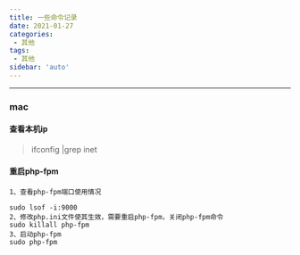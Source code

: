 ```yaml
---
title: 一些命令记录
date: 2021-01-27
categories:
 - 其他
tags:
 - 其他
sidebar: 'auto'
---
```

---
### mac

#### 查看本机ip
> ifconfig |grep inet

#### 重启php-fpm
```
1、查看php-fpm端口使用情况

sudo lsof -i:9000
2、修改php.ini文件使其生效，需要重启php-fpm，关闭php-fpm命令
sudo killall php-fpm
3、启动php-fpm
sudo php-fpm

```


